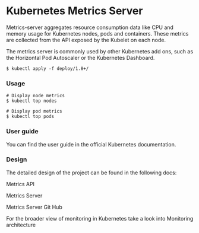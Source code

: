 # Kubernetes Metrics Server
Metrics-server aggregates resource consumption data like CPU and memory usage for Kubernetes nodes, pods and containers. These metrics are collected from the API exposed by the Kubelet on each node.

The metrics server is commonly used by other Kubernetes add ons, such as the Horizontal Pod Autoscaler or the Kubernetes Dashboard.
```
$ kubectl apply -f deploy/1.8+/
```
### Usage
```
# Display node metrics
$ kubectl top nodes

# Display pod metrics
$ kubectl top pods
```
### User guide
You can find the user guide in the official Kubernetes documentation.

### Design
The detailed design of the project can be found in the following docs:

Metrics API

Metrics Server

Metrics Server Git Hub

For the broader view of monitoring in Kubernetes take a look into Monitoring architecture
